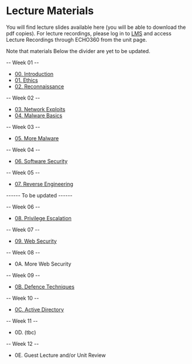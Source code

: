 # Lecture Materials

You will find lecture slides available here (you will be able to download the pdf copies). For lecture recordings, please log in to [LMS](https://lms.uwa.edu.au/) and access Lecture Recordings through ECHO360 from the unit page.

Note that materials Below the divider are yet to be updated.

-- Week 01 --
* [00. Introduction](https://github.com/uwacyber/cits3006/raw/2023S2/cits3006-lectures/00.Introduction.pdf)
* [01. Ethics](https://github.com/uwacyber/cits3006/raw/2023S2/cits3006-lectures/01.Ethics.pdf)
* [02. Reconnaissance](https://github.com/uwacyber/cits3006/raw/2023S2/cits3006-lectures/02.Reconnaissance_vertical.pdf)

-- Week 02 --
* [03. Network Exploits](https://github.com/uwacyber/cits3006/raw/2023S2/cits3006-lectures/03.Network_Exploits_vertical.pdf)
* [04. Malware Basics](https://github.com/uwacyber/cits3006/raw/2023S2/cits3006-lectures/04.Malware_Basics_vertical.pdf)

-- Week 03 --
* [05. More Malware](https://github.com/uwacyber/cits3006/raw/2023S2/cits3006-lectures/05.More_malware_vertical.pdf)

-- Week 04 --
* [06. Software Security](https://github.com/uwacyber/cits3006/raw/2023S2/cits3006-lectures/06.Software_security_vertical.pdf)

-- Week 05 --
* [07. Reverse Engineering](https://github.com/uwacyber/cits3006/raw/2023S2/cits3006-lectures/07.Reverse_engineering_vertical.pdf)


------ To be updated ------


-- Week 06 --
* [08. Privilege Escalation](https://github.com/uwacyber/cits3006/raw/2023S2/cits3006-lectures/08.Privilege\_Escalation.pdf)

-- Week 07 --
* [09. Web Security](https://github.com/uwacyber/cits3006/raw/2023S2/cits3006-lectures/09.Web\_Security.pdf)

-- Week 08 --
* 0A. More Web Security

-- Week 09 --
* [0B. Defence Techniques](https://github.com/uwacyber/cits3006/raw/2023S2/cits3006-lectures/0B.Defence\_Techniques.pdf)

-- Week 10 --
* [0C. Active Directory](https://github.com/uwacyber/cits3006/raw/2023S2/cits3006-lectures/0C.Active\_Directory.pdf)

-- Week 11 --
* 0D. (tbc)

-- Week 12 --
* 0E. Guest Lecture and/or Unit Review
